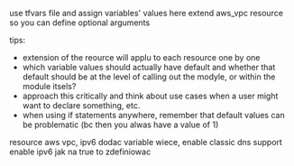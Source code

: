 use tfvars file and assign variables' values here
extend aws_vpc resource so you can define optional arguments

tips:
- extension of the reource will applu to each resource one by one
- which variable values should actually have default and whether that default should be at the level of calling out the modyle, or within the module itsels?
- approach this critically and think about use cases when a user might want to declare something, etc.
- when using if statements anywhere, remember that default values can be problematic (bc then you alwas have a value of 1)



resource aws vpc, ipv6 dodac variable wiece, enable classic dns support  enable ipv6 jak na true to zdefiniowac 
